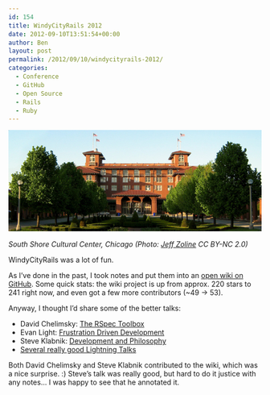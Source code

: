 ```yaml
---
id: 154
title: WindyCityRails 2012
date: 2012-09-10T13:51:54+00:00
author: Ben
layout: post
permalink: /2012/09/10/windycityrails-2012/
categories:
  - Conference
  - GitHub
  - Open Source
  - Rails
  - Ruby
---
```

<img src="/wp-content/uploads/2012/09/sscc-jeff-zoline-photo.jpg" alt="South Shore Cultural Center, Chicago">
  
_South Shore Cultural Center, Chicago (Photo: <a href="http://www.flickr.com/photos/zol87/">Jeff Zoline</a> CC BY-NC 2.0)_

WindyCityRails was a lot of fun.

As I&#8217;ve done in the past, I took notes and put them into an [open wiki on GitHub](https://github.com/newhavenrb/conferences/wiki/WindyCityRails-2012). Some quick stats: the wiki project is up from approx. 220 stars to 241 right now, and even got a few more contributors (~49 &rarr; 53).

Anyway, I thought I&#8217;d share some of the better talks:

* David Chelimsky: [The RSpec Toolbox](https://github.com/newhavenrb/conferences/wiki/The-RSpec-Toolbox)
* Evan Light: [Frustration Driven Development](https://github.com/newhavenrb/conferences/wiki/Frustration-Driven-Development)
* Steve Klabnik: [Development and Philosophy](https://github.com/newhavenrb/conferences/wiki/Development-and-Philosophy)
* [Several really good Lightning Talks](https://github.com/newhavenrb/conferences/wiki/WindyCityRails-2012-Lightning-Talks)

Both David Chelimsky and Steve Klabnik contributed to the wiki, which was a nice surprise. :) Steve&#8217;s talk was really good, but hard to do it justice with any notes... I was happy to see that he annotated it.
